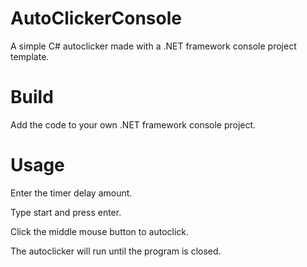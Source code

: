 # AutoClickerConsole
A simple C# autoclicker made with a .NET framework console project template.

# Build
Add the code to your own .NET framework console project.

# Usage
Enter the timer delay amount.

Type start and press enter.

Click the middle mouse button to autoclick.

The autoclicker will run until the program is closed.

